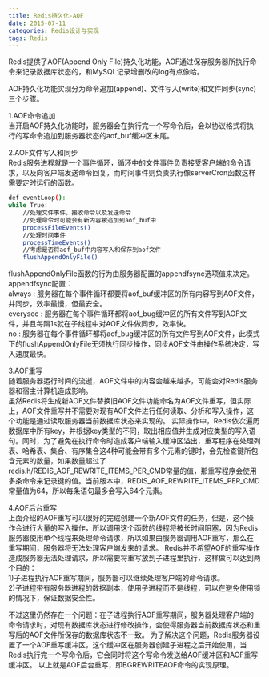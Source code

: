 ```yaml
---
title: Redis持久化-AOF
date: 2015-07-11
categories: Redis设计与实现
tags: Redis
---
```


Redis提供了AOF(Append Only File)持久化功能，AOF通过保存服务器所执行命令来记录数据库状态的，和MySQL记录增删改的log有点像哈。

AOF持久化功能实现分为命令追加(append)、文件写入(write)和文件同步(sync)三个步骤。

1.AOF命令追加  
当开启AOF持久化功能时，服务器会在执行完一个写命令后，会以协议格式将执行的写命令追加到服务器状态的aof_buf缓冲区末尾。

2.AOF文件写入和同步  
Redis服务进程就是一个事件循环，循环中的文件事件负责接受客户端的命令请求，以及向客户端发送命令回复，而时间事件则负责执行像serverCron函数这样需要定时运行的函数。
``` bash
def eventLoop():
while True:
	//处理文件事件，接收命令以及发送命令
	//处理命令时可能会有新内容被追加到aof_buf中
	processFileEvents()
	//处理时间事件
	processTimeEvents()
	//考虑是否将aof_buf中内容写入和保存到aof文件
	flushAppendOnlyFile()
```

flushAppendOnlyFile函数的行为由服务器配置的appendfsync选项值来决定。  
appendfsync配置：  
always : 服务器在每个事件循环都要将aof_buf缓冲区的所有内容写到AOF文件，并同步，效率最慢，但最安全。  
everysec : 服务器在每个事件循环都将aof_bug缓冲区的所有文件写到AOF文件，并且每隔1s就在子线程中对AOF文件做同步，效率快。  
no : 服务器在每个事件循环都将aof_bug缓冲区的所有文件写到AOF文件，此模式下的flushAppendOnlyFile无须执行同步操作，同步AOF文件由操作系统决定，写入速度最快。

3.AOF重写  
随着服务器运行时间的流逝，AOF文件中的内容会越来越多，可能会对Redis服务器和宿主计算机造成影响。  
虽然Redis将生成新AOF文件替换旧AOF文件功能命名为AOF文件重写，但实际上，AOF文件重写并不需要对现有AOF文件进行任何读取、分析和写入操作，这个功能是通过读取服务器当前数据库状态来实现的。
实际操作中，Redis依次遍历数据库中所有key，并根据key类型的不同，取出相应值并生成对应类型的写入语句。同时，为了避免在执行命令时造成客户端输入缓冲区溢出，重写程序在处理列表、哈希表、集合、有序集合这4种可能会带有多个元素的键时，会先检查键所包含元素的数量，如果数量超过了redis.h/REDIS_AOF_REWRITE_ITEMS_PER_CMD常量的值，那重写程序会使用多条命令来记录键的值。当前版本中，REDIS_AOF_REWRITE_ITEMS_PER_CMD常量值为64，所以每条语句最多会写入64个元素。

4.AOF后台重写  
上面介绍的AOF重写可以很好的完成创建一个新AOF文件的任务，但是，这个操作会进行大量的写入操作，所以调用这个函数的线程将被长时间阻塞，因为Redis服务器使用单个线程来处理命令请求，所以如果由服务器调用AOF重写，那么在重写期间，服务器将无法处理客户端发来的请求。
Redis并不希望AOF的重写操作造成服务器无法处理请求，所以需要将重写放到子进程里执行，这样做可以达到两个目的：  
1)子进程执行AOF重写期间，服务器可以继续处理客户端的命令请求。  
2)子进程带有服务器进程的数据副本，使用子进程而不是线程，可以在避免使用锁的情况下，保证数据安全性。

不过这里仍然存在一个问题：在子进程执行AOF重写期间，服务器处理客户端的命令请求时，对现有数据库状态进行修改操作，会使得服务器当前数据库状态和重写后的AOF文件所保存的数据库状态不一致。
为了解决这个问题，Redis服务器设置了一个AOF重写缓冲区，这个缓冲区在服务器创建子进程之后开始使用，当Redis执行完一个写命令后，它会同时将这个写命令发送给AOF缓冲区和AOF重写缓冲区。
以上就是AOF后台重写，即BGREWRITEAOF命令的实现原理。
